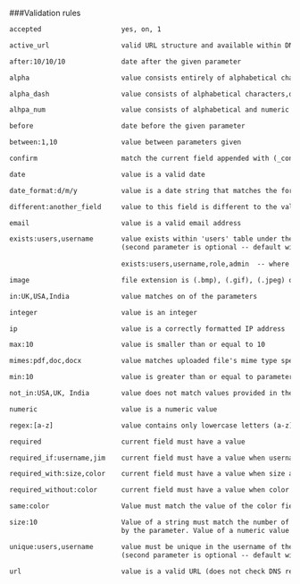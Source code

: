 ###Validation rules


```html
accepted					yes, on, 1
```

```html
active_url					valid URL structure and available within DNS records
```

```html
after:10/10/10				date after the given parameter
```

```html
alpha						value consists entirely of alphabetical characters
```

```html
alpha_dash					value consists of alphabetical characters,dashes (-) and underscores(_) 
```

```html
alhpa_num					value consists of alphabetical and numeric characters
```

```html
before						date before the given parameter 
```

```html
between:1,10				value between parameters given 
```

```html
confirm						match the current field appended with (_confirmation)
```

```html
date						value is a valid date
```

```html
date_format:d/m/y			value is a date string that matches the format provided as a parameter
```

```html
different:another_field		value to this field is different to the value of another_field
```

```html
email						value is a valid email address
```

```html
exists:users,username		value exists within 'users' table under the 'username' column' 
							(second parameter is optional -- default will use current field name)
							
							exists:users,username,role,admin  -- where role column has the role admin      							
```

```html
image						file extension is (.bmp), (.gif), (.jpeg) or (.png)
```

```html
in:UK,USA,India				value matches on of the parameters
```

```html
integer						value is an integer
```

```html
ip							value is a correctly formatted IP address
```

```html
max:10						value is smaller than or equal to 10
```

```html
mimes:pdf,doc,docx			value matches uploaded file's mime type specified in parameters						
```

```html
min:10						value is greater than or equal to parameter
```

```html
not_in:USA,UK, India		value does not match values provided in the parameters
```

```html
numeric						value is a numeric value
```

```html
regex:[a-z]					value contains only lowercase letters (a-z)
```

```html
required					current field must have a value
```

```html
required_if:username,jim	current field must have a value when username field is jim
```

```html
required_with:size,color	current field must have a value when size and color fields have values exist				
```

```html
required_without:color		current field must have a value when color does not have a value
```

```html
same:color					Value must match the value of the color field
```

```html
size:10						Value of a string must match the number of characters declared 
							by the parameter. Value of a numeric value must match mathematically.
```

```html
unique:users,username		value must be unique in the username of the users table. 
							(second parameter is optional -- default will use current fields name) 
```

```html
url							value is a valid URL (does not check DNS records).
```
